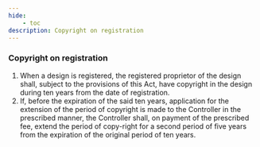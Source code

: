 ```yaml
---
hide:
    - toc
description: Copyright on registration
---
```


### Copyright on registration

1. When a design is registered, the registered proprietor of the design shall, subject to the provisions of this Act, have copyright in the design during ten years from the date of registration.
2. If, before the expiration of the said ten years, application for the extension of the period of copyright is made to the Controller in the prescribed manner, the Controller shall, on payment of the prescribed fee, extend the period of copy-right for a second period of five years from the expiration of the original period of ten years.
